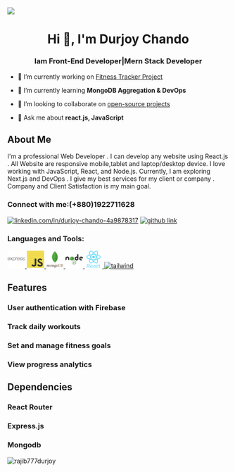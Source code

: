 <img width='1000' hight='400' align='center' src='https://i.ibb.co.com/YFZ32FZf/desktop-wallpaper-develop-your-mern-stack-web-application-by-mdsajaldeowan-mern-stack.jpg'>
<h1 align="center">Hi 👋, I'm Durjoy Chando</h1>
<h3 align="center">Iam Front-End Developer|Mern Stack Developer</h3>

- 🔭 I’m currently working on [Fitness Tracker Project](https://assignment12-f557e.web.app)

- 🌱 I’m currently learning **MongoDB Aggregation & DevOps**

- 👯 I’m looking to collaborate on [open-source projects](https://github.com/rajib777durjoy)

- 💬 Ask me about **react.js, JavaScript**
<h2>About Me</h2>
<P align='left'>I'm a professional Web Developer . I can develop any website using React.js . All Website are responsive mobile,tablet and laptop/desktop device. I love working with JavaScript, React, and Node.js. Currently, I am exploring Next.js and DevOps . I give my best services for my client or company . Company and Client Satisfaction is my main goal.</P>
<h3 align="left">Connect with me:(+880)1922711628</h3>
<p align="left">
<a href="https://linkedin.com/in/linkedin.com/in/durjoy-chando-4a9878317" target="blank"><img align="center" src="https://raw.githubusercontent.com/rahuldkjain/github-profile-readme-generator/master/src/images/icons/Social/linked-in-alt.svg" alt="linkedin.com/in/durjoy-chando-4a9878317" height="30" width="40" /></a>
<a href="https://github.com/rajib777durjoy" target="blank"><img align="center" color="white" src="https://i.ibb.co.com/PvXTL8Qk/github-6980894-960-720.webp" alt="github link" height="30" width="40" /></a>
</p>

<h3 align="left">Languages and Tools:</h3>
<p align="left"> <a href="https://expressjs.com" target="_blank" rel="noreferrer"> <img src="https://raw.githubusercontent.com/devicons/devicon/master/icons/express/express-original-wordmark.svg" alt="express" width="40" height="40"/> </a> <a href="https://developer.mozilla.org/en-US/docs/Web/JavaScript" target="_blank" rel="noreferrer"> <img src="https://raw.githubusercontent.com/devicons/devicon/master/icons/javascript/javascript-original.svg" alt="javascript" width="40" height="40"/> </a> <a href="https://www.mongodb.com/" target="_blank" rel="noreferrer"> <img src="https://raw.githubusercontent.com/devicons/devicon/master/icons/mongodb/mongodb-original-wordmark.svg" alt="mongodb" width="40" height="40"/> </a> <a href="https://nodejs.org" target="_blank" rel="noreferrer"> <img src="https://raw.githubusercontent.com/devicons/devicon/master/icons/nodejs/nodejs-original-wordmark.svg" alt="nodejs" width="40" height="40"/> </a> <a href="https://reactjs.org/" target="_blank" rel="noreferrer"> <img src="https://raw.githubusercontent.com/devicons/devicon/master/icons/react/react-original-wordmark.svg" alt="react" width="40" height="40"/> </a> <a href="https://tailwindcss.com/" target="_blank" rel="noreferrer"> <img src="https://www.vectorlogo.zone/logos/tailwindcss/tailwindcss-icon.svg" alt="tailwind" width="40" height="40"/> </a> </p>
<h2>Features </h2>
<h3 align='left'>User authentication with Firebase </h3>
<h3 align='left'>Track daily workouts </h3>
<h3 align='left'>Set and manage fitness goals </h3>
<h3 align='left'>View progress analytics </h3>

<h2>Dependencies </h2>
<h3 align='left'>React Router  </h3>
<h3 align='left'>Express.js  </h3>
<h3 align='left'>Mongodb</h3>

<p><img align="center" src="https://github-readme-streak-stats.herokuapp.com/?user=rajib777durjoy&" alt="rajib777durjoy" /></p>
